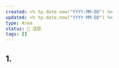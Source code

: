 ```yaml
---
created: <% tp.date.now("YYYY-MM-DD") %>
updated: <% tp.date.now("YYYY-MM-DD") %>
type: Area
status: 🌱 活跃
tags: []
---
```

##  1.

